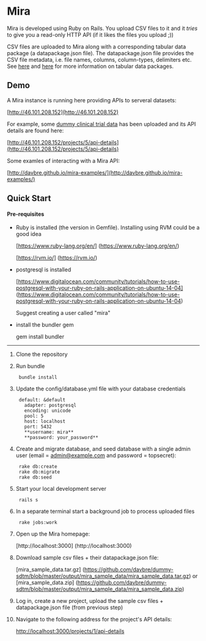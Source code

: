 

# Mira

Mira is developed using Ruby on Rails. You upload CSV files to it and it *tries* to give you a read-only HTTP API (if it likes the files you upload ;)) 

CSV files are uploaded to Mira along with a corresponding tabular data package (a datapackage.json file). The datapackage.json file provides the CSV file metadata, i.e. file names, columns, column-types, delimiters etc. See [here](http://data.okfn.org/doc/tabular-data-package) and [here](http://dataprotocols.org/tabular-data-package/) for more information on tabular data packages.

## Demo

A Mira instance is running here providing APIs to serveral datasets:

[http://46.101.208.152](http://46.101.208.152)

For example, some [dummy clinical trial data](https://github.com/davbre/dummy-sdtm/tree/master/output/mira_sample_data) has been uploaded and its API details are found here:

  [http://46.101.208.152/projects/5/api-details](http://46.101.208.152/projects/5/api-details)

Some examles of interacting with a Mira API:

  [http://davbre.github.io/mira-examples/](http://davbre.github.io/mira-examples/)


## Quick Start

#### Pre-requisites
- Ruby is installed (the version in Gemfile). Installing using RVM could be a good idea

  [https://www.ruby-lang.org/en/] (https://www.ruby-lang.org/en/)

  [https://rvm.io/] (https://rvm.io/)

- postgresql is installed

  [https://www.digitalocean.com/community/tutorials/how-to-use-postgresql-with-your-ruby-on-rails-application-on-ubuntu-14-04] (https://www.digitalocean.com/community/tutorials/how-to-use-postgresql-with-your-ruby-on-rails-application-on-ubuntu-14-04)

  Suggest creating a user called "mira"

- install the bundler gem

  gem install bundler


---

1. Clone the repository

2. Run bundle

        bundle install

3. Update the config/database.yml file with your database credentials

        default: &default
          adapter: postgresql
          encoding: unicode
          pool: 5
          host: localhost
          port: 5432
          **username: mira**
          **password: your_password**

4. Create and migrate database, and seed database with a single admin user (email = admin@example.com and password = topsecret):

        rake db:create
        rake db:migrate
        rake db:seed

5. Start your local development server

        rails s

6. In a separate terminal start a background job to process uploaded files

        rake jobs:work

7. Open up the Mira homepage:

    [http://localhost:3000] (http://localhost:3000)

8. Download sample csv files + their datapackage.json file:

    [mira_sample_data.tar.gz] (https://github.com/davbre/dummy-sdtm/blob/master/output/mira_sample_data/mira_sample_data.tar.gz)
    or
    [mira_sample_data.zip] (https://github.com/davbre/dummy-sdtm/blob/master/output/mira_sample_data/mira_sample_data.zip)

9. Log in, create a new project, upload the sample csv files + datapackage.json file (from previous step)

10. Navigate to the following address for the project's API details:

    [http://localhost:3000/projects/1/api-details](http://localhost:3000/projects/1/api-details)
